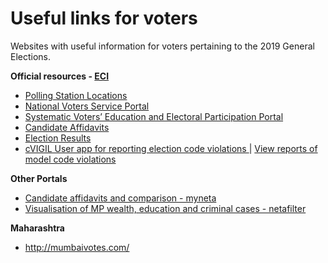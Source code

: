#  Useful links for voters

Websites with useful information for voters pertaining to the 2019 General Elections.

**Official resources - [ECI](https://eci.gov.in/)**

- [Polling Station Locations](http://psleci.nic.in/Default.aspx)
- [National Voters Service Portal](https://www.nvsp.in/)
- [Systematic Voters’ Education and Electoral Participation Portal](http://ecisveep.nic.in/)
- [Candidate Affidavits](https://affidavit.eci.gov.in/)
- [Election Results](http://eciresults.nic.in/)
- [cVIGIL User app for reporting election code violations ](https://eci.gov.in/cvigil/) | [View reports of model code violations](https://cvigil.eci.gov.in/mcc)

**Other Portals**

- [Candidate affidavits and comparison - myneta](http://myneta.info/LokSabha2019/)
- [Visualisation of MP wealth, education and criminal cases - netafilter](https://www.netafilter.in)

**Maharashtra**
- http://mumbaivotes.com/
